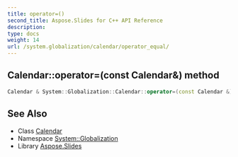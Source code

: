 ```yaml
---
title: operator=()
second_title: Aspose.Slides for C++ API Reference
description: 
type: docs
weight: 14
url: /system.globalization/calendar/operator_equal/
---
```

## Calendar::operator=(const Calendar\&) method




```cpp
Calendar & System::Globalization::Calendar::operator=(const Calendar &)=delete
```

## See Also

* Class [Calendar](../)
* Namespace [System::Globalization](../../)
* Library [Aspose.Slides](../../../)